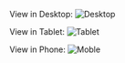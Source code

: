 View in Desktop:
![Desktop](https://github.com/Giovane-Richard-Xavier/slider-crazy-effects/assets/147410292/8c55d4c5-8681-455a-90f5-bd846611cab6)

View in Tablet:
![Tablet](https://github.com/Giovane-Richard-Xavier/slider-crazy-effects/assets/147410292/4fe101ef-add6-446f-8b1a-6597d65fe828)

View in Phone:
![Moble](https://github.com/Giovane-Richard-Xavier/slider-crazy-effects/assets/147410292/65dedbd2-199f-4ec7-84df-99171be947b8)
